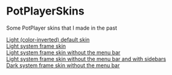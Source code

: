 # PotPlayerSkins
Some PotPlayer skins that I made in the past

[Light (color-inverted) default skin](https://github.com/Ingan121/PotPlayerSkins/raw/main/DefaultLight.dsf)<br>
[Light system frame skin](https://github.com/Ingan121/PotPlayerSkins/raw/main/WindowFrameLight.dsf)<br>
[Light system frame skin without the menu bar](https://github.com/Ingan121/PotPlayerSkins/raw/main/WindowFrameLightNoMenu.dsf)<br>
[Light system frame skin without the menu bar and with sidebars](https://github.com/Ingan121/PotPlayerSkins/raw/main/WindowFrameLightNoMenuAttachable.dsf)<br>
[Dark system frame skin without the menu bar](https://github.com/Ingan121/PotPlayerSkins/raw/main/WindowFrameNoMenu.dsf)
